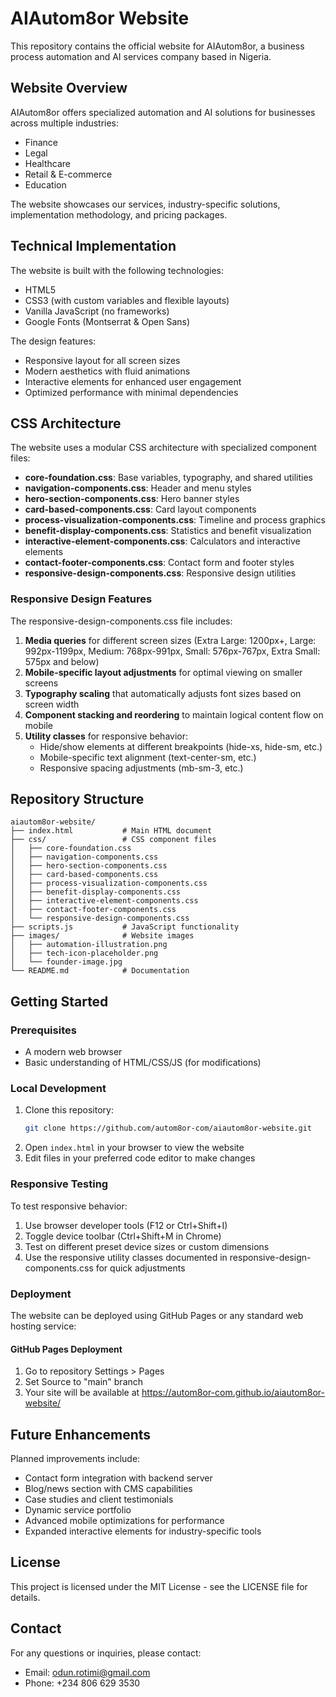# AIAutom8or Website

This repository contains the official website for AIAutom8or, a business process automation and AI services company based in Nigeria.

## Website Overview

AIAutom8or offers specialized automation and AI solutions for businesses across multiple industries:

- Finance
- Legal
- Healthcare
- Retail & E-commerce
- Education

The website showcases our services, industry-specific solutions, implementation methodology, and pricing packages.

## Technical Implementation

The website is built with the following technologies:

- HTML5
- CSS3 (with custom variables and flexible layouts)
- Vanilla JavaScript (no frameworks)
- Google Fonts (Montserrat & Open Sans)

The design features:
- Responsive layout for all screen sizes
- Modern aesthetics with fluid animations
- Interactive elements for enhanced user engagement
- Optimized performance with minimal dependencies

## CSS Architecture

The website uses a modular CSS architecture with specialized component files:

- **core-foundation.css**: Base variables, typography, and shared utilities
- **navigation-components.css**: Header and menu styles
- **hero-section-components.css**: Hero banner styles
- **card-based-components.css**: Card layout components
- **process-visualization-components.css**: Timeline and process graphics
- **benefit-display-components.css**: Statistics and benefit visualization
- **interactive-element-components.css**: Calculators and interactive elements
- **contact-footer-components.css**: Contact form and footer styles
- **responsive-design-components.css**: Responsive design utilities

### Responsive Design Features

The responsive-design-components.css file includes:

1. **Media queries** for different screen sizes (Extra Large: 1200px+, Large: 992px-1199px, Medium: 768px-991px, Small: 576px-767px, Extra Small: 575px and below)
2. **Mobile-specific layout adjustments** for optimal viewing on smaller screens
3. **Typography scaling** that automatically adjusts font sizes based on screen width
4. **Component stacking and reordering** to maintain logical content flow on mobile
5. **Utility classes** for responsive behavior: 
   - Hide/show elements at different breakpoints (hide-xs, hide-sm, etc.)
   - Mobile-specific text alignment (text-center-sm, etc.)
   - Responsive spacing adjustments (mb-sm-3, etc.)

## Repository Structure

```
aiautom8or-website/
├── index.html           # Main HTML document
├── css/                 # CSS component files
│   ├── core-foundation.css
│   ├── navigation-components.css
│   ├── hero-section-components.css
│   ├── card-based-components.css
│   ├── process-visualization-components.css
│   ├── benefit-display-components.css
│   ├── interactive-element-components.css
│   ├── contact-footer-components.css
│   └── responsive-design-components.css
├── scripts.js           # JavaScript functionality
├── images/              # Website images
│   ├── automation-illustration.png
│   ├── tech-icon-placeholder.png
│   └── founder-image.jpg
└── README.md            # Documentation
```

## Getting Started

### Prerequisites
- A modern web browser
- Basic understanding of HTML/CSS/JS (for modifications)

### Local Development
1. Clone this repository:
   ```bash
   git clone https://github.com/autom8or-com/aiautom8or-website.git
   ```
2. Open `index.html` in your browser to view the website
3. Edit files in your preferred code editor to make changes

### Responsive Testing
To test responsive behavior:

1. Use browser developer tools (F12 or Ctrl+Shift+I)
2. Toggle device toolbar (Ctrl+Shift+M in Chrome)
3. Test on different preset device sizes or custom dimensions
4. Use the responsive utility classes documented in responsive-design-components.css for quick adjustments

### Deployment
The website can be deployed using GitHub Pages or any standard web hosting service:

#### GitHub Pages Deployment
1. Go to repository Settings > Pages
2. Set Source to "main" branch
3. Your site will be available at https://autom8or-com.github.io/aiautom8or-website/

## Future Enhancements

Planned improvements include:
- Contact form integration with backend server
- Blog/news section with CMS capabilities
- Case studies and client testimonials
- Dynamic service portfolio
- Advanced mobile optimizations for performance
- Expanded interactive elements for industry-specific tools

## License

This project is licensed under the MIT License - see the LICENSE file for details.

## Contact

For any questions or inquiries, please contact:
- Email: odun.rotimi@gmail.com
- Phone: +234 806 629 3530
